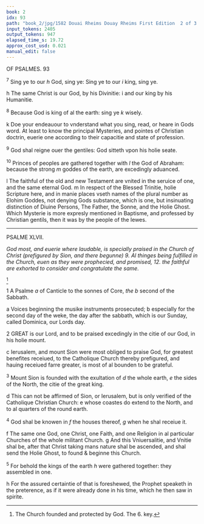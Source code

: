 ```yaml
---
book: 2
idx: 93
path: "book_2/jpg/1582 Douai Rheims Douay Rheims First Edition  2 of 3 1610 Old Testament.pdf-93.jpg"
input_tokens: 2405
output_tokens: 947
elapsed_time_s: 19.72
approx_cost_usd: 0.021
manual_edit: false
---
```

OF PSALMES. 93

<sup>7</sup> Sing ye to our *h* God, sing ye: Sing ye to our *i* king, sing ye.

<aside>h The same Christ is our God, by his Divinitie: i and our king by his Humanitie.</aside>

<sup>8</sup> Because God is king of al the earth: sing ye *k* wisely.

<aside>k Doe your endeauour to vnderstand what you sing, read, or heare in Gods word. At least to know the principal Mysteries, and pointes of Christian doctrin, euerie one according to their capacitie and state of profession.</aside>

<sup>9</sup> God shal reigne ouer the gentiles: God sitteth vpon his holie seate.

<sup>10</sup> Princes of peoples are gathered together with *l* the God of Abraham: because the strong *m* goddes of the earth, are excedingly aduanced.

<aside>l The faithful of the old and new Testament are vnited in the seruice of one, and the same eternal God. m In respect of the Blessed Trinitie, holie Scripture here, and in manie places vseth names of the plural number as Elohim Goddes, not denying Gods substance, which is one, but insinuating distinction of Diuine Persons, The Father, the Sonne, and the Holie Ghost. Which Mysterie is more expresly mentioned in Baptisme, and professed by Christian gentils, then it was by the people of the Iewes.</aside>

---

PSALME XLVII.

*God most, and euerie where laudable, is specially praised in the Church of Christ (prefigured by Sion, and there begunne) 9. Al thinges being fulfilled in the Church, euen as they were prophecied, and promised, 12. the faithful are exhorted to consider and congratulate the same.*

[^1]

1 A Psalme *a* of Canticle to the sonnes of Core, *the b* second of the Sabbath.

<aside>a Voices beginning the musike instruments prosecuted; b especially for the second day of the weke, the day after the sabbath, which is our Sunday, called Dominica, our Lords day.</aside>

2 GREAT is our Lord, and to be praised excedingly in the citie of our God, in his holie mount.

<aside>c Ierusalem, and mount Sion were most obliged to praise God, for greatest benefites receiued, to the Catholique Church thereby prefigured, and hauing receiued farre greater, is most of al bounden to be grateful.</aside>

<sup>3</sup> Mount Sion is founded with the exultation of *d* the whole earth, *e* the sides of the North, the citie of the great king.

<aside>d This can not be affirmed of Sion, or Ierusalem, but is only verified of the Catholique Christian Church: e whose coastes do extend to the North, and to al quarters of the round earth.</aside>

<sup>4</sup> God shal be knowen in *f* the houses thereof, *g* when he shal receiue it.

<aside>f The same one God, one Christ, one Faith, and one Religion in al particular Churches of the whole militant Church. g And this Vniuersalitie, and Vnitie shal be, after that Christ taking mans nature shal be ascended, and shal send the Holie Ghost, to found & beginne this Church.</aside>

<sup>5</sup> For behold the kings of the earth *h* were gathered together: they assembled in one.

<aside>h For the assured certaintie of that is foreshewed, the Prophet speaketh in the preterence, as if it were already done in his time, which he then saw in spirite.</aside>

[^1]: The Church founded and protected by God. The 6. key.